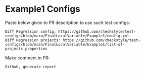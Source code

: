 # Example1 Configs
Paste below given to PR description to use such test configs:
```
Diff Regression config: https://github.com/checkstyle/test-configs/blob/main/FinalLocalVariable/Example1/config.xml
Diff Regression projects: https://github.com/checkstyle/test-configs/blob/main/FinalLocalVariable/Example1/list-of-projects.properties
```
Make comment in PR:
```
Github, generate report
```
